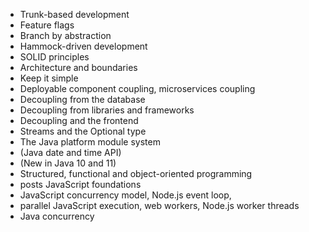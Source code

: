 - Trunk-based development
- Feature flags
- Branch by abstraction
- Hammock-driven development
- SOLID principles
- Architecture and boundaries
- Keep it simple
- Deployable component coupling, microservices coupling
- Decoupling from the database
- Decoupling from libraries and frameworks
- Decoupling and the frontend
- Streams and the Optional type
- The Java platform module system
- (Java date and time API)
- (New in Java 10 and 11)
- Structured, functional and object-oriented programming
- posts JavaScript foundations
- JavaScript concurrency model, Node.js event loop, 
- parallel JavaScript execution, web workers, Node.js worker threads
- Java concurrency